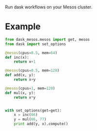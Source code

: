 Run dask workflows on your Mesos cluster.

# Example

```python
from dask_mesos.mesos import get, mesos
from dask import set_options

@mesos(cpus=0.5, mem=64)
def inc(x):
    return x+1

@mesos(cpus=0.5, mem=128)
def add(x, y):
    return x+y

@mesos(cpus=1, mem=128)
def mul(x, y):
    return x*y


with set_options(get=get):
    x = inc(66)
    y = mul(66, 77)
    print add(y, x).compute()
```

